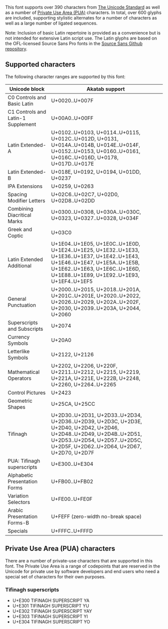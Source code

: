 
This font supports over 390 characters from [The Unicode Standard](https://unicode.org/) as well as a number of [Private Use Area (PUA)](https://www.unicode.org/versions/Unicode15.0.0/ch23.pdf#G19184) characters. In total, over 600 glyphs are included, supporting stylistic alternates for a number of characters as well as a large number of ligated sequences. 

Note: Inclusion of basic Latin repertoire is provided as a convenience but is not intended for extensive Latin script use. The Latin glyphs are based on the OFL-licensed Source Sans Pro fonts in the [Source Sans Github repository](https://github.com/adobe-fonts/source-sans-pro). 

## Supported characters

The following character ranges are supported by this font:

Unicode block | Akatab support
------------- | ---------------
C0 Controls and Basic Latin|U+0020..U+007F
C1 Controls and Latin-1 Supplement|U+00A0..U+00FF
Latin Extended-A|U+0102..U+0103, U+0114..U+0115, U+012C..U+012D, U+0131, U+014A..U+014B, U+014E..U+014F, U+0152..U+0153, U+0160..U+0161, U+016C..U+016D, U+0178, U+017D..U+017E
Latin Extended-B|U+018E, U+0192, U+0194, U+01DD, U+0237
IPA Extensions|U+0259, U+0263
Spacing Modifier Letters|U+02C6..U+02C7, U+02D0, U+02D8..U+02DD
Combining Diacritical Marks|U+0300..U+0308, U+030A..U+030C, U+0323, U+0327..U+0328, U+034F
Greek and Coptic|U+03C0
Latin Extended Additional|U+1E04..U+1E05, U+1E0C..U+1E0D, U+1E24..U+1E25, U+1E32..U+1E33, U+1E36..U+1E37, U+1E42..U+1E43, U+1E46..U+1E47, U+1E5A..U+1E5B, U+1E62..U+1E63, U+1E6C..U+1E6D, U+1E88..U+1E89, U+1E92..U+1E93, U+1EF4..U+1EF5
General Punctuation|U+2000..U+2015, U+2018..U+201A, U+201C..U+201E, U+2020..U+2022, U+2026..U+2029, U+202A..U+202F, U+2030, U+2039..U+203A, U+2044, U+2060
Superscripts and Subscripts|U+2074
Currency Symbols|U+20A0
Letterlike Symbols|U+2122, U+2126
Mathematical Operators|U+2202, U+2206, U+220F, U+2211..U+2212, U+2215, U+2219, U+221A, U+221E, U+222B, U+2248, U+2260, U+2264..U+2265
Control Pictures|U+2423
Geometric Shapes|U+25CA, U+25CC
Tifinagh|U+2D30..U+2D31, U+2D33..U+2D34, U+2D36..U+2D39, U+2D3C, U+2D3E, U+2D40, U+2D42, U+2D46, U+2D48..U+2D49, U+2D4B..U+2D51, U+2D53..U+2D54, U+2D57..U+2D5C, U+2D5F, U+2D62..U+2D64, U+2D67, U+2D70, U+2D7F
PUA: Tifinagh superscripts|U+E300..U+E304
Alphabetic Presentation Forms|U+FB00..U+FB02
Variation Selectors|U+FE00..U+FE0F
Arabic Presentation Forms-B|U+FEFF (zero-width no-break space)
Specials|U+FFFC..U+FFFD

## Private Use Area (PUA) characters

There are a number of private-use characters that are supported in this font. The Private Use Area is a range of codepoints that are reserved in the Unicode for private use by software developers and end users who need a special set of characters for their own purposes.

### Tifinagh superscripts

- U+E300  TIFINAGH SUPERSCRIPT YA
- U+E301  TIFINAGH SUPERSCRIPT YU
- U+E302  TIFINAGH SUPERSCRIPT YAY
- U+E303  TIFINAGH SUPERSCRIPT YI
- U+E304  TIFINAGH SUPERSCRIPT YO
